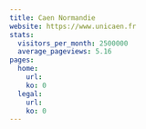 ```yaml
---
title: Caen Normandie
website: https://www.unicaen.fr
stats:
  visitors_per_month: 2500000
  average_pageviews: 5.16
pages:
  home: 
    url: 
    ko: 0
  legal: 
    url: 
    ko: 0
---
```

